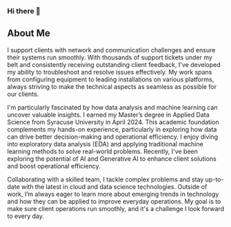### Hi there 👋

<!--
**sdeery14/sdeery14** is a ✨ _special_ ✨ repository because its `README.md` (this file) appears on your GitHub profile.

Here are some ideas to get you started:

- 🔭 I’m currently working on ...
- 🌱 I’m currently learning ...
- 👯 I’m looking to collaborate on ...
- 🤔 I’m looking for help with ...
- 💬 Ask me about ...
- 📫 How to reach me: ...
- 😄 Pronouns: ...
- ⚡ Fun fact: ...
-->

## About Me

I support clients with network and communication challenges and ensure their systems run smoothly. With thousands of support tickets under my belt and consistently receiving outstanding client feedback, I've developed my ability to troubleshoot and resolve issues effectively. My work spans from configuring equipment to leading installations on various platforms, always striving to make the technical aspects as seamless as possible for our clients.

I'm particularly fascinated by how data analysis and machine learning can uncover valuable insights. I earned my Master’s degree in Applied Data Science from Syracuse University in April 2024. This academic foundation complements my hands-on experience, particularly in exploring how data can drive better decision-making and operational efficiency. I enjoy diving into exploratory data analysis (EDA) and applying traditional machine learning methods to solve real-world problems. Recently, I've been exploring the potential of AI and Generative AI to enhance client solutions and boost operational efficiency.

Collaborating with a skilled team, I tackle complex problems and stay up-to-date with the latest in cloud and data science technologies. Outside of work, I’m always eager to learn more about emerging trends in technology and how they can be applied to improve everyday operations. My goal is to make sure client operations run smoothly, and it's a challenge I look forward to every day.
